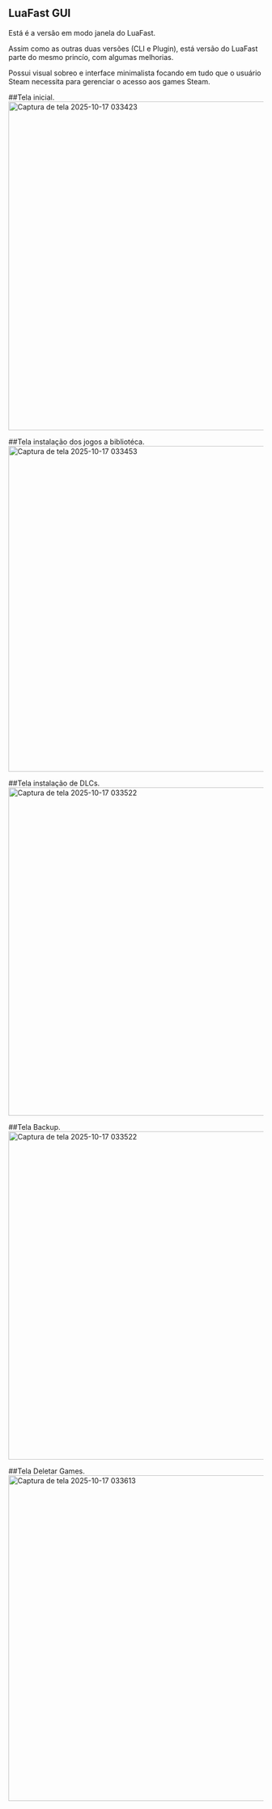 ## LuaFast GUI 

Está é a versão em modo janela do LuaFast.

Assim como as outras duas versões (CLI e Plugin), está versão do LuaFast parte do mesmo princío, com algumas melhorias.

Possui visual sobreo e interface minimalista focando em tudo que o usuário Steam necessita para gerenciar o acesso aos games Steam.

##Tela inicial.
<img width="925" height="649" alt="Captura de tela 2025-10-17 033423" src="https://github.com/user-attachments/assets/2bb65c9a-74e4-4221-88a6-0f2dca7b65f2" />

##Tela instalação dos jogos a bibliotéca.
<img width="929" height="643" alt="Captura de tela 2025-10-17 033453" src="https://github.com/user-attachments/assets/d40f822e-acaa-4074-b0ac-2ca92146cce4" />

##Tela instalação de DLCs.
<img width="928" height="648" alt="Captura de tela 2025-10-17 033522" src="https://github.com/user-attachments/assets/fc5e1479-21f6-4e5d-8fa5-ff71e8270a32" />

##Tela Backup.
<img width="928" height="648" alt="Captura de tela 2025-10-17 033522" src="https://github.com/user-attachments/assets/10b34722-b014-4d6e-83f1-c0af72c7ba8c" />

##Tela Deletar Games.
<img width="923" height="643" alt="Captura de tela 2025-10-17 033613" src="https://github.com/user-attachments/assets/6a2910e7-3e38-4e98-823d-c608e3feba06" />

